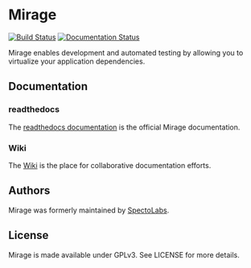 Mirage
======

[![Build Status](https://travis-ci.org/InternationalAirlinesGroup/mirage.svg?branch=master)](https://travis-ci.org/InternationalAirlinesGroup/mirage)
[![Documentation Status](https://readthedocs.org/projects/mirage/badge/?version=latest)](http://mirage.readthedocs.org/en/latest/?badge=latest)

Mirage enables development and automated testing by allowing you to virtualize your application dependencies.


## Documentation

### readthedocs

The [readthedocs documentation](<http://iag-mirage.readthedocs.org/en/latest/?badge=latest/>) is the official Mirage documentation.

### Wiki

The [Wiki](https://github.com/InternationalAirlinesGroup/mirage/wiki) is the place for collaborative documentation efforts.

## Authors

Mirage was formerly maintained by [SpectoLabs](http://specto.io).

## License

Mirage is made available under GPLv3. See LICENSE for more details.
